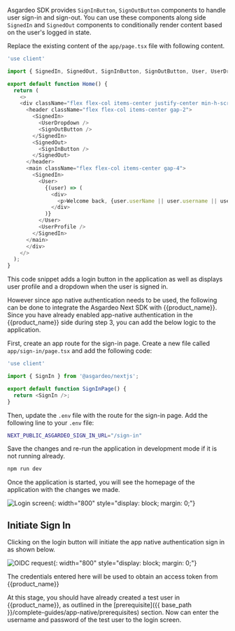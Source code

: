 
Asgardeo SDK provides `SignInButton`, `SignOutButton` components to handle user sign-in and sign-out. You can use these components along side `SignedIn` and `SignedOut` components to conditionally render content based on the user's logged in state.

Replace the existing content of the `app/page.tsx` file with following content.

```javascript title="app/page.tsx"
'use client'

import { SignedIn, SignedOut, SignInButton, SignOutButton, User, UserDropdown, UserProfile } from '@asgardeo/nextjs';

export default function Home() {
  return (
    <>
    <div className="flex flex-col items-center justify-center min-h-screen text-center gap-6">
      <header className="flex flex-col items-center gap-2">
        <SignedIn>
          <UserDropdown />
          <SignOutButton />
        </SignedIn>
        <SignedOut>
          <SignInButton />
        </SignedOut>
      </header>
      <main className="flex flex-col items-center gap-4">
        <SignedIn>
          <User>
            {(user) => (
              <div>
                <p>Welcome back, {user.userName || user.username || user.sub}</p>
              </div>
            )}
          </User>
          <UserProfile />
        </SignedIn>
      </main>
      </div>
    </>
  );
}
```

This code snippet adds a login button in the application as well as displays user profile and a dropdown when the user is signed in.

However since app native authentication needs to be used, the following can be done to integrate the Asgardeo Next SDK with {{product_name}}. Since you have already enabled app-native authentication in the {{product_name}} side during step 3, you can add the below logic to the application.

First, create an app route for the sign-in page. Create a new file called `app/sign-in/page.tsx` and add the following code:

```javascript title="app/sign-in/page.tsx"
'use client'

import { SignIn } from '@asgardeo/nextjs';

export default function SignInPage() {
  return <SignIn />;
}
```

Then, update the `.env` file with the route for the sign-in page. Add the following line to your `.env` file:

```bash title=".env"
NEXT_PUBLIC_ASGARDEO_SIGN_IN_URL="/sign-in"
```

Save the changes and re-run the application in development mode if it is not running already.

```bash
npm run dev
```

Once the application is started, you will see the homepage of the application with the changes we made.

![Login screen]({{base_path}}/assets/img/complete-guides/app-native/image16.png){: width="800" style="display: block; margin: 0;"}

## Initiate Sign In

Clicking on the login button will initiate the app native authentication sign in as shown below.

![OIDC request]({{base_path}}/assets/img/complete-guides/app-native/image17.png){: width="800" style="display: block; margin: 0;"}

The credentials entered here will be used to obtain an access token from {{product_name}}

At this stage, you should have already created a test user in {{product_name}}, as outlined in the [prerequisite]({{ base_path }}/complete-guides/app-native/prerequisites) section. Now can enter the username and password of the test user to the login screen.
